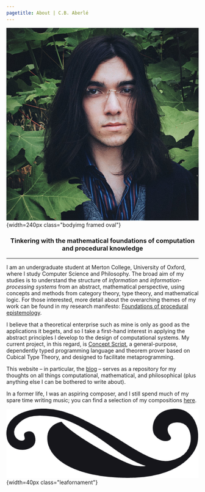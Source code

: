 ```yaml
---
pagetitle: About | C.B. Aberlé
---
```


![](img/profile-picture2.jpg){width=240px class="bodyimg framed oval"}

<div class="narrow">

<h3 style="text-align:center">Tinkering with the mathematical foundations of computation and procedural knowledge</h3>

---

<span class="dropcap">I</span> am an undergraduate student at Merton College, University of Oxford, where I study Computer Science and Philosophy. The broad aim of my studies is to understand the structure of *information* and *information-processing systems* from an abstract, mathematical perspective, using concepts and methods from category theory, type theory, and mathematical logic. For those interested, more detail about the overarching themes of my work can be found in my research manifesto: [Foundations of procedural epistemology](404.html).

I believe that a theoretical enterprise such as mine is only as good as the applications it begets, and so I take a first-hand interest in applying the abstract principles I develop to the design of computational systems. My current project, in this regard, is [Concept Script](404.html), a general-purpose, dependently typed programming language and theorem prover based on Cubical Type Theory, and designed to facilitate metaprogramming.

This website – in particular, the [blog](404.html) – serves as a repository for my thoughts on all things computational, mathematical, and philosophical (plus anything else I can be bothered to write about).

In a former life, I was an aspiring composer, and I still spend much of my spare time writing music; you can find a selection of my compositions [here](https://cbaberle.com/music.html).

![](img/leaf-ornament.png){width=40px class="leafornament"}

</div>